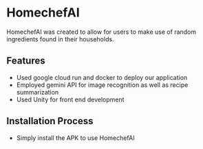 # HomechefAI
HomechefAI was created to allow for users to make use of random ingredients found in their households.

## Features
-  Used google cloud run and docker to deploy our application
-  Employed gemini API for image recognition as well as recipe summarization
-  Used Unity for front end development

## Installation Process
- Simply install the APK to use HomechefAI

